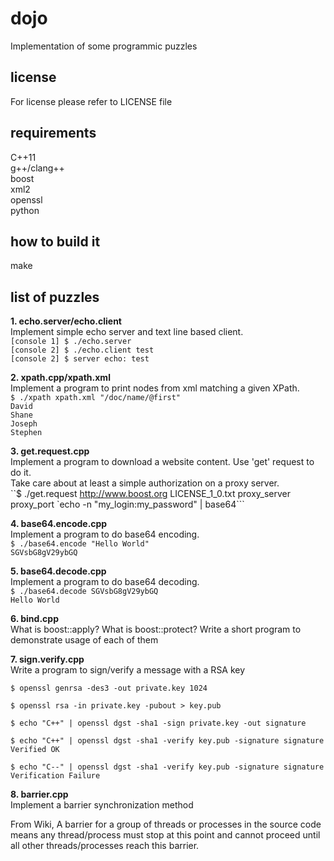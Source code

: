 # dojo  
Implementation of some programmic puzzles  

## license  
For license please refer to LICENSE file  

## requirements  
C++11  
g++/clang++  
boost  
xml2  
openssl  
python  

## how to build it  
make  

## list of puzzles  

**1. echo.server/echo.client**  
Implement simple echo server and text line based client.  
`[console 1] $ ./echo.server`  
`[console 2] $ ./echo.client test`  
`[console 2] $ server echo: test`  

**2. xpath.cpp/xpath.xml**  
Implement a program to print nodes from xml matching a given XPath.  
`$ ./xpath xpath.xml "/doc/name/@first"`  
`David`  
`Shane`  
`Joseph`  
`Stephen`  

**3. get.request.cpp**  
Implement a program to download a website content. Use 'get' request to do it.  
Take care about at least a simple authorization on a proxy server.  
``$ ./get.request http://www.boost.org LICENSE_1_0.txt proxy_server proxy_port `echo -n "my_login:my_password" | base64```  

**4. base64.encode.cpp**  
Implement a program to do base64 encoding.  
`$ ./base64.encode "Hello World"`  
`SGVsbG8gV29ybGQ`  

**5. base64.decode.cpp**  
Implement a program to do base64 decoding.  
`$ ./base64.decode SGVsbG8gV29ybGQ`  
`Hello World`  

**6. bind.cpp**  
What is boost::apply? What is boost::protect? Write a short program to demonstrate usage of each of them  
  
**7. sign.verify.cpp**  
Write a program to sign/verify a message with a RSA key  

```{r, engine='bash'}
$ openssl genrsa -des3 -out private.key 1024  
  
$ openssl rsa -in private.key -pubout > key.pub  
  
$ echo "C++" | openssl dgst -sha1 -sign private.key -out signature  
  
$ echo "C++" | openssl dgst -sha1 -verify key.pub -signature signature   
Verified OK  
  
$ echo "C--" | openssl dgst -sha1 -verify key.pub -signature signature   
Verification Failure  
```
  
**8. barrier.cpp**  
Implement a barrier synchronization method  
  
From Wiki, A barrier for a group of threads or processes in the source code means any thread/process must stop at this point and cannot proceed until all other threads/processes reach this barrier.  
